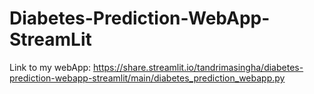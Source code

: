 # Diabetes-Prediction-WebApp-StreamLit


Link to my webApp: https://share.streamlit.io/tandrimasingha/diabetes-prediction-webapp-streamlit/main/diabetes_prediction_webapp.py
